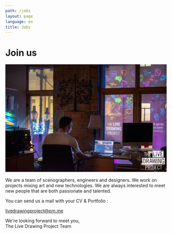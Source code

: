 ```yaml
---
path: /jobs
layout: page
language: en
title: Jobs
---
```


# Join us

![Picture](b-2.jpg)

We are a team of scenographers, engineers and designers. We work on projects mixing art and new technologies.
We are always interested to meet new people that are both passionate and talented.

You can send us a mail with your CV & Portfolio :

<a href="mailto:livedrawingproject@pm.me">livedrawingproject@pm.me</a>

We're looking forward to meet you,  
The Live Drawing Project Team
